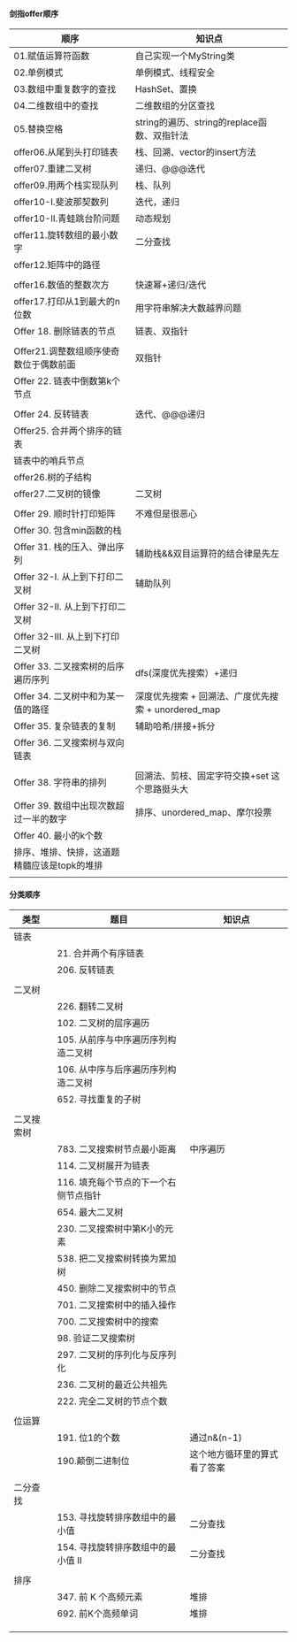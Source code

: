 #### 剑指offer顺序
|顺序|知识点|
|-----------|--------|
|01.赋值运算符函数|自己实现一个MyString类|
|02.单例模式|单例模式、线程安全|
|03.数组中重复数字的查找|HashSet、置换|
|04.二维数组中的查找|二维数组的分区查找|
|05.替换空格|string的遍历、string的replace函数、双指针法|
|offer06.从尾到头打印链表|栈、回溯、vector的insert方法|
|offer07.重建二叉树|递归、@@@迭代|
|offer09.用两个栈实现队列|栈、队列|
|offer10-I.斐波那契数列|迭代，递归|
|offer10-II.青蛙跳台阶问题|动态规划|
|offer11.旋转数组的最小数字|二分查找|
|offer12.矩阵中的路径||
|||
|offer16.数值的整数次方|快速幂+递归/迭代|
|offer17.打印从1到最大的n位数|用字符串解决大数越界问题|
|Offer 18. 删除链表的节点|链表、双指针|
|||
|Offer21.调整数组顺序使奇数位于偶数前面|双指针|
|Offer 22. 链表中倒数第k个节点
||
|Offer 24. 反转链表|迭代、@@@递归|
| Offer25. 合并两个排序的链表
|链表中的哨兵节点|
|offer26.树的子结构||
|offer27.二叉树的镜像|二叉树|
|||
|Offer 29. 顺时针打印矩阵|不难但是很恶心|
|Offer 30. 包含min函数的栈||
|Offer 31. 栈的压入、弹出序列|辅助栈\&&双目运算符的结合律是先左|
|Offer 32-I. 从上到下打印二叉树|辅助队列|
|Offer 32-II. 从上到下打印二叉树||
|Offer 32-III. 从上到下打印二叉树||
|Offer 33. 二叉搜索树的后序遍历序列|dfs(深度优先搜索）+递归|
|Offer 34. 二叉树中和为某一值的路径|深度优先搜索 + 回溯法、广度优先搜索 + unordered_map|
|Offer 35. 复杂链表的复制|辅助哈希/拼接+拆分|
|Offer 36. 二叉搜索树与双向链表||
|||
|Offer 38. 字符串的排列|回溯法、剪枝、固定字符交换+set  这个思路挺头大|
|Offer 39. 数组中出现次数超过一半的数字|排序、unordered_map、摩尔投票|
|Offer 40. 最小的k个数
|排序、堆排、快排，这道题精髓应该是topk的堆排|
|||

#### 分类顺序
|类型|题目|知识点|
|-|-|-|
|链表|||
||21. 合并两个有序链表||
||206. 反转链表||
||||
|二叉树||
||226. 翻转二叉树||
||102. 二叉树的层序遍历||
||105. 从前序与中序遍历序列构造二叉树||
||106. 从中序与后序遍历序列构造二叉树||
||652. 寻找重复的子树||
||||
|二叉搜索树|||
||783. 二叉搜索树节点最小距离|中序遍历|
||114. 二叉树展开为链表||
||116. 填充每个节点的下一个右侧节点指针||
||654. 最大二叉树||
||230. 二叉搜索树中第K小的元素||
||538. 把二叉搜索树转换为累加树||
||450. 删除二叉搜索树中的节点||
||701. 二叉搜索树中的插入操作||
||700. 二叉搜索树中的搜索||
||98. 验证二叉搜索树||
||297. 二叉树的序列化与反序列化||
||236. 二叉树的最近公共祖先||
||222. 完全二叉树的节点个数||
||||
|位运算|||
||191. 位1的个数|通过n&(n-1)|
||190.颠倒二进制位|这个地方循环里的算式看了答案|
||||
|二分查找|||
||153. 寻找旋转排序数组中的最小值|二分查找|
||154. 寻找旋转排序数组中的最小值 II|二分查找|
||||
|排序|||
||347. 前 K 个高频元素|堆排|
||692. 前K个高频单词|堆排|
||||
||||
||||


